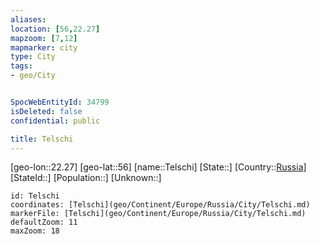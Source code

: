 ```yaml
---
aliases: 
location: [56,22.27]
mapzoom: [7,12] 
mapmarker: city 
type: City
tags:
- geo/City


SpocWebEntityId: 34799
isDeleted: false
confidential: public

title: Telschi
---
```

[geo-lon::22.27]
[geo-lat::56]
[name::Telschi]
[State::]
[Country::[Russia](geo/Continent/Europe/Russia.md)]
[StateId::]
[Population::]
[Unknown::]


```leaflet
id: Telschi
coordinates: [Telschi](geo/Continent/Europe/Russia/City/Telschi.md)
markerFile: [Telschi](geo/Continent/Europe/Russia/City/Telschi.md)
defaultZoom: 11 
maxZoom: 18
```


